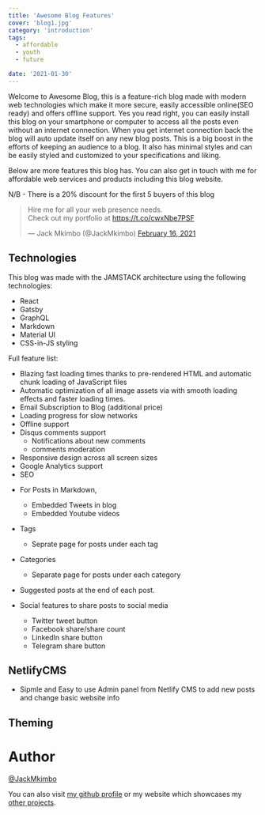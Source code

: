 ```yaml
---
title: 'Awesome Blog Features'
cover: 'blog1.jpg'
category: 'introduction'
tags:
  - affordable
  - youth
  - future

date: '2021-01-30'
---
```


Welcome to Awesome Blog, this is a feature-rich blog made with modern web technologies which make it more secure, easily accessible online(SEO ready) and offers offline support. Yes you read right, you can easily install this blog on your smartphone or computer to access all the posts even without an internet connection. When you get internet connection back the blog will auto update itself on any new blog posts. This is a big boost in the efforts of keeping an audience to a blog. It also has minimal styles and can be easily styled and customized to your specifications and liking.

Below are more features this blog has. You can also get in touch with me for affordable web services and products including this blog website.

N/B - There is a 20% discount for the first 5 buyers of this blog

<blockquote class="twitter-tweet" data-theme="dark"><p lang="en" dir="ltr">Hire me for all your web presence needs.<br>Check out my portfolio at <a href="https://t.co/cwxNbe7PSF">https://t.co/cwxNbe7PSF</a></p>&mdash; Jack Mkimbo (@JackMkimbo) <a href="https://twitter.com/JackMkimbo/status/1361640313425698819?ref_src=twsrc%5Etfw">February 16, 2021</a></blockquote>

## Technologies

This blog was made with the JAMSTACK architecture using the following technologies:

- React
- Gatsby
- GraphQL
- Markdown
- Material UI
- CSS-in-JS styling

Full feature list:

- Blazing fast loading times thanks to pre-rendered HTML and automatic chunk loading of JavaScript files
- Automatic optimization of all image assets via with smooth loading effects and faster loading times.
- Email Subscription to Blog (additional price)
- Loading progress for slow networks
- Offline support
- Disqus comments support
  - Notifications about new comments
  - comments moderation
- Responsive design across all screen sizes
- Google Analytics support
- SEO

* For Posts in Markdown,
  - Embedded Tweets in blog
  - Embedded Youtube videos
* Tags
  - Seprate page for posts under each tag
* Categories
  - Separate page for posts under each category
* Suggested posts at the end of each post.

* Social features to share posts to social media
  - Twitter tweet button
  - Facebook share/share count
  - LinkedIn share button
  - Telegram share button

## NetlifyCMS

- Sipmle and Easy to use Admin panel from Netlify CMS to add new posts and change basic website info

## Theming

# Author

[@JackMkimbo](https://twitter.com/JackMkimbo)

You can also visit [my github profile](https://github.com/mkimbo/mkimbo) or my website which showcases my [other projects](https://jack-mkimbo.netlify.app).
